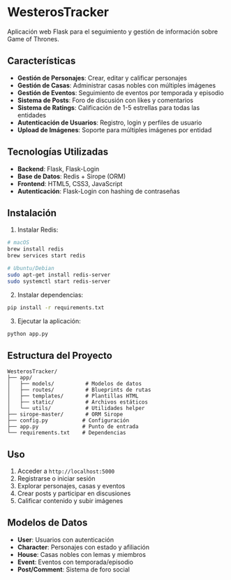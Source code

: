# WesterosTracker

Aplicación web Flask para el seguimiento y gestión de información sobre Game of Thrones.

## Características

- **Gestión de Personajes**: Crear, editar y calificar personajes
- **Gestión de Casas**: Administrar casas nobles con múltiples imágenes
- **Gestión de Eventos**: Seguimiento de eventos por temporada y episodio
- **Sistema de Posts**: Foro de discusión con likes y comentarios
- **Sistema de Ratings**: Calificación de 1-5 estrellas para todas las entidades
- **Autenticación de Usuarios**: Registro, login y perfiles de usuario
- **Upload de Imágenes**: Soporte para múltiples imágenes por entidad

## Tecnologías Utilizadas

- **Backend**: Flask, Flask-Login
- **Base de Datos**: Redis + Sirope (ORM)
- **Frontend**: HTML5, CSS3, JavaScript
- **Autenticación**: Flask-Login con hashing de contraseñas

## Instalación

1. Instalar Redis:
```bash
# macOS
brew install redis
brew services start redis

# Ubuntu/Debian
sudo apt-get install redis-server
sudo systemctl start redis-server
```

2. Instalar dependencias:
```bash
pip install -r requirements.txt
```

3. Ejecutar la aplicación:
```bash
python app.py
```

## Estructura del Proyecto

```
WesterosTracker/
├── app/
│   ├── models/          # Modelos de datos
│   ├── routes/          # Blueprints de rutas
│   ├── templates/       # Plantillas HTML
│   ├── static/          # Archivos estáticos
│   └── utils/           # Utilidades helper
├── sirope-master/       # ORM Sirope
├── config.py           # Configuración
├── app.py              # Punto de entrada
└── requirements.txt    # Dependencias
```

## Uso

1. Acceder a `http://localhost:5000`
2. Registrarse o iniciar sesión
3. Explorar personajes, casas y eventos
4. Crear posts y participar en discusiones
5. Calificar contenido y subir imágenes

## Modelos de Datos

- **User**: Usuarios con autenticación
- **Character**: Personajes con estado y afiliación
- **House**: Casas nobles con lemas y miembros
- **Event**: Eventos con temporada/episodio
- **Post/Comment**: Sistema de foro social